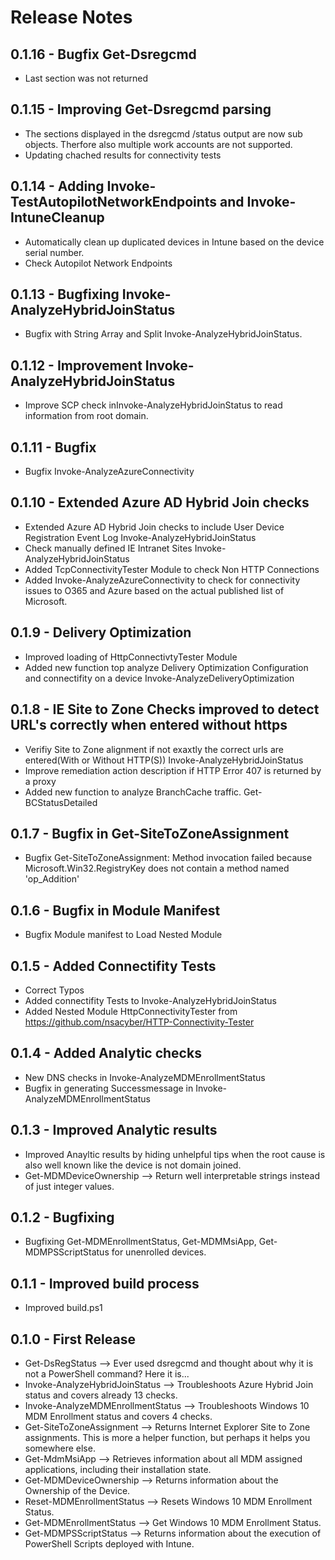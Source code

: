 # Release Notes

## 0.1.16 - Bugfix Get-Dsregcmd

* Last section was not returned

## 0.1.15 - Improving Get-Dsregcmd parsing

* The sections displayed in the dsregcmd /status output are now sub objects. Therfore also multiple work accounts are not supported.
* Updating chached results for connectivity tests

## 0.1.14 - Adding Invoke-TestAutopilotNetworkEndpoints and Invoke-IntuneCleanup

* Automatically clean up duplicated devices in Intune based on the device serial number.
* Check Autopilot Network Endpoints

## 0.1.13 - Bugfixing Invoke-AnalyzeHybridJoinStatus

* Bugfix with String Array and Split Invoke-AnalyzeHybridJoinStatus.

## 0.1.12 - Improvement Invoke-AnalyzeHybridJoinStatus

* Improve SCP check inInvoke-AnalyzeHybridJoinStatus to read information from root domain.

## 0.1.11 - Bugfix

* Bugfix Invoke-AnalyzeAzureConnectivity

## 0.1.10 - Extended Azure AD Hybrid Join checks

* Extended Azure AD Hybrid Join checks to include User Device Registration Event Log Invoke-AnalyzeHybridJoinStatus
* Check manually defined IE Intranet Sites Invoke-AnalyzeHybridJoinStatus
* Added TcpConnectivityTester Module to check Non HTTP Connections
* Added Invoke-AnalyzeAzureConnectivity to check for connectivity issues to O365 and Azure based on the actual published list of Microsoft.

## 0.1.9 - Delivery Optimization

* Improved loading of HttpConnectivtyTester Module
* Added new function top analyze Delivery Optimization Configuration and connectifity on a device Invoke-AnalyzeDeliveryOptimization

## 0.1.8 - IE Site to Zone Checks improved to detect URL's correctly when entered without https

* Verifiy Site to Zone alignment if not exaxtly the correct urls are entered(With or Without HTTP(S)) Invoke-AnalyzeHybridJoinStatus
* Improve remediation action description if HTTP Error 407 is returned by a proxy
* Added new function to analyze BranchCache traffic. Get-BCStatusDetailed

## 0.1.7 - Bugfix in Get-SiteToZoneAssignment

* Bugfix Get-SiteToZoneAssignment: Method invocation failed because Microsoft.Win32.RegistryKey does not contain a method named 'op_Addition'

## 0.1.6 - Bugfix in Module Manifest

* Bugfix Module manifest to Load Nested Module

## 0.1.5 - Added Connectifity Tests

* Correct Typos
* Added connectifity Tests to Invoke-AnalyzeHybridJoinStatus
* Added Nested Module HttpConnectivityTester from https://github.com/nsacyber/HTTP-Connectivity-Tester

## 0.1.4 - Added Analytic checks

* New DNS checks in Invoke-AnalyzeMDMEnrollmentStatus
* Bugfix in generating Successmessage in Invoke-AnalyzeMDMEnrollmentStatus

## 0.1.3 - Improved Analytic results

* Improved Anayltic results by hiding unhelpful tips when the root cause is also well known like the device is not domain joined.
* Get-MDMDeviceOwnership --> Return well interpretable strings instead of just integer values.

## 0.1.2 - Bugfixing

* Bugfixing Get-MDMEnrollmentStatus, Get-MDMMsiApp, Get-MDMPSScriptStatus for unenrolled devices.

## 0.1.1 - Improved build process

* Improved build.ps1

## 0.1.0 - First Release

* Get-DsRegStatus --> Ever used dsregcmd and thought about why it is not a PowerShell command? Here it is...
* Invoke-AnalyzeHybridJoinStatus --> Troubleshoots Azure Hybrid Join status and covers already 13 checks.
* Invoke-AnalyzeMDMEnrollmentStatus --> Troubleshoots Windows 10 MDM Enrollment status and covers 4 checks.
* Get-SiteToZoneAssignment --> Returns Internet Explorer Site to Zone assignments. This is more a helper function, but perhaps it helps you somewhere else.
* Get-MdmMsiApp --> Retrieves information about all MDM assigned applications, including their installation state.
* Get-MDMDeviceOwnership --> Returns information about the Ownership of the Device.
* Reset-MDMEnrollmentStatus --> Resets Windows 10 MDM Enrollment Status.
* Get-MDMEnrollmentStatus --> Get Windows 10 MDM Enrollment Status.
* Get-MDMPSScriptStatus --> Returns information about the execution of PowerShell Scripts deployed with Intune.

